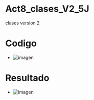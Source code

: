 # Act8_clases_V2_5J
clases version 2
# Codigo
- ![imagen](https://github.com/user-attachments/assets/b60b586b-fb9f-47fa-98cf-c3be855da20e)
# Resultado
- ![imagen](https://github.com/user-attachments/assets/1d44ecb5-9b79-43a4-9c7c-2187a742b9e3)
